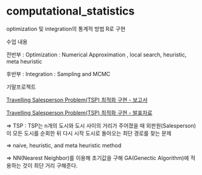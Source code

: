 # computational_statistics
optimization 및 integration의 통계적 방법 R로 구현

수업 내용

전반부 : Optimization : Numerical Approximation , local search, heuristic, meta heuristic

후반부 : Integration : Sampling and MCMC

기말프로젝트

[Travelling Salesperson Problem(TSP) 최적화 구현 - 보고서](https://drive.google.com/open?id=1y1_dq2zAZcAAjuT3BaYtMpo5Tml2s8Ti)

[Travelling Salesperson Problem(TSP) 최적화 구현 - 발표자료](https://drive.google.com/open?id=1X3qA1xYqOYBIE-PdubTMuI_wtMeumQIC)

=> TSP : TSP는 n개의 도시와 도시 사이의 거리가 주어졌을 때 외판원(Salesperson)이 모든 도시를 순회한 뒤 다시 시작 도시로 돌아오는 최단 경로를 찾는 문제

=> naive, heuristic, and meta heuristic method

=> NN(Nearest Neighbor)를 이용해 초기값을 구해 GA(Genectic Algorithm)에 적용하는 것이 최단 거리 구해준다.

